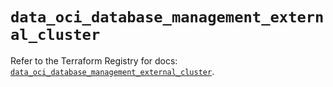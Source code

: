 # `data_oci_database_management_external_cluster`

Refer to the Terraform Registry for docs: [`data_oci_database_management_external_cluster`](https://registry.terraform.io/providers/oracle/oci/7.19.0/docs/data-sources/database_management_external_cluster).
